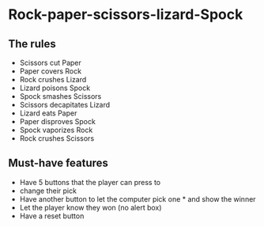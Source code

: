 # Rock-paper-scissors-lizard-Spock

## The rules
* Scissors cut Paper
* Paper covers Rock
* Rock crushes Lizard
* Lizard poisons Spock
* Spock smashes Scissors
* Scissors decapitates Lizard
* Lizard eats Paper
* Paper disproves Spock
* Spock vaporizes Rock
* Rock crushes Scissors

## Must-have features
* Have 5 buttons that the player can press to
* change their pick
* Have another button to let the computer pick one * and show the winner
* Let the player know they won (no alert box)
* Have a reset button
